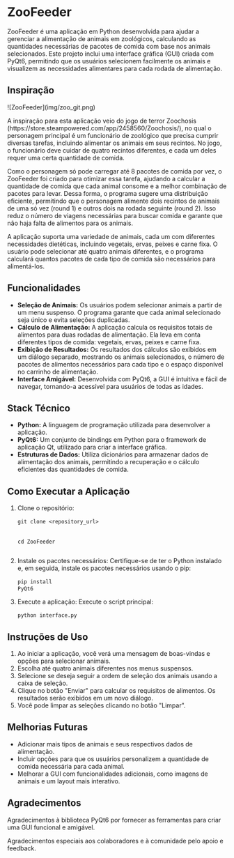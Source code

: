 <!DOCTYPE html>

</head>
<body>
    <h1>ZooFeeder</h1>
    <p>
        ZooFeeder é uma aplicação em Python desenvolvida para ajudar a gerenciar a alimentação de animais em zoológicos, calculando as quantidades necessárias de pacotes de comida com base nos animais selecionados. Este projeto inclui uma interface gráfica (GUI) criada com PyQt6, permitindo que os usuários selecionem facilmente os animais e visualizem as necessidades alimentares para cada rodada de alimentação.
    </p>
    <h2>Inspiração</h2>
    ![ZooFeeder](img/zoo_git.png)
    <p>
    A inspiração para esta aplicação veio do jogo de terror Zoochosis (https://store.steampowered.com/app/2458560/Zoochosis/), no qual o personagem principal é um funcionário de zoológico que precisa cumprir diversas tarefas, incluindo alimentar os animais em seus recintos. No jogo, o funcionário deve cuidar de quatro recintos diferentes, e cada um deles requer uma certa quantidade de comida.
    </p>
    <p>
       Como o personagem só pode carregar até 8 pacotes de comida por vez, o ZooFeeder foi criado para otimizar essa tarefa, ajudando a calcular a quantidade de comida que cada animal consome e a melhor combinação de pacotes para levar. Dessa forma, o programa sugere uma distribuição eficiente, permitindo que o personagem alimente dois recintos de animais de uma só vez (round 1) e outros dois na rodada seguinte (round 2). Isso reduz o número de viagens necessárias para buscar comida e garante que não haja falta de alimentos para os animais.
    </p>
     <p>
        A aplicação suporta uma variedade de animais, cada um com diferentes necessidades dietéticas, incluindo vegetais, 
        ervas, peixes e carne fixa. O usuário pode selecionar até quatro animais diferentes, e o programa calculará quantos 
        pacotes de cada tipo de comida são necessários para alimentá-los.
     </p>
    <h2>Funcionalidades</h2>
    <ul>
        <li>
            <strong>Seleção de Animais:</strong> Os usuários podem selecionar animais a partir de um menu suspenso. 
            O programa garante que cada animal selecionado seja único e evita seleções duplicadas.
        </li>
        <li>
            <strong>Cálculo de Alimentação:</strong> A aplicação calcula os requisitos totais de alimentos para duas 
            rodadas de alimentação. Ela leva em conta diferentes tipos de comida: vegetais, ervas, peixes e carne fixa.
        </li>
        <li>
            <strong>Exibição de Resultados:</strong> Os resultados dos cálculos são exibidos em um diálogo separado, 
            mostrando os animais selecionados, o número de pacotes de alimentos necessários para cada tipo e o espaço 
            disponível no carrinho de alimentação.
        </li>
        <li>
            <strong>Interface Amigável:</strong> Desenvolvida com PyQt6, a GUI é intuitiva e fácil de navegar, 
            tornando-a acessível para usuários de todas as idades.
        </li>
    </ul>
    <h2>Stack Técnico</h2>
    <ul>
        <li><strong>Python:</strong> A linguagem de programação utilizada para desenvolver a aplicação.</li>
        <li><strong>PyQt6:</strong> Um conjunto de bindings em Python para o framework de aplicação Qt, utilizado para criar a interface gráfica.</li>
        <li><strong>Estruturas de Dados:</strong> Utiliza dicionários para armazenar dados de alimentação dos animais, permitindo a recuperação e o cálculo eficientes das quantidades de comida.</li>
    </ul>
  <h2>Como Executar a Aplicação</h2>
    <ol>
        <li>
            Clone o repositório:
            <pre><code>git clone &lt;repository_url&gt;
  
cd ZooFeeder</code></pre>
        </li>
        <li>
            Instale os pacotes necessários: Certifique-se de ter o Python instalado e, em seguida, instale os pacotes necessários usando o pip:
            <pre><code>pip install PyQt6</code></pre>
        </li>
        <li>
            Execute a aplicação: Execute o script principal:
            <pre><code>python interface.py</code></pre>
        </li>
    </ol>
    <h2>Instruções de Uso</h2>
    <ol>
        <li>Ao iniciar a aplicação, você verá uma mensagem de boas-vindas e opções para selecionar animais.</li>
        <li>Escolha até quatro animais diferentes nos menus suspensos.</li>
        <li>Selecione se deseja seguir a ordem de seleção dos animais usando a caixa de seleção.</li>
        <li>Clique no botão "Enviar" para calcular os requisitos de alimentos. Os resultados serão exibidos em um novo diálogo.</li>
        <li>Você pode limpar as seleções clicando no botão "Limpar".</li>
    </ol>
    <h2>Melhorias Futuras</h2>
    <ul>
        <li>Adicionar mais tipos de animais e seus respectivos dados de alimentação.</li>
        <li>Incluir opções para que os usuários personalizem a quantidade de comida necessária para cada animal.</li>
        <li>Melhorar a GUI com funcionalidades adicionais, como imagens de animais e um layout mais interativo.</li>
    </ul>
    <h2>Agradecimentos</h2>
    <p>Agradecimentos à biblioteca PyQt6 por fornecer as ferramentas para criar uma GUI funcional e amigável.</p>
    <p>Agradecimentos especiais aos colaboradores e à comunidade pelo apoio e feedback.</p>
</body>
</html>

